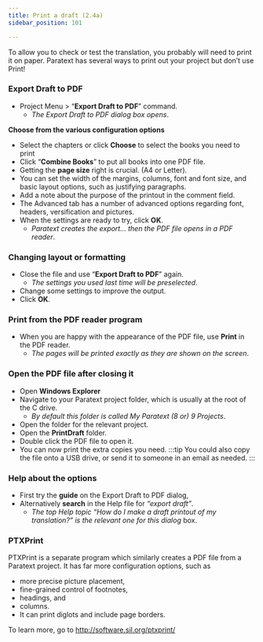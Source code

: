 ```yaml
---
title: Print a draft (2.4a)
sidebar_position: 101

---
```






To allow you to check or test the translation, you probably will need to print it on paper. Paratext has several ways to print out your project but don’t use Print!


### Export Draft to PDF

- Project Menu > “**Export Draft to PDF**” command.
	- _The Export Draft to PDF dialog box opens_.

**Choose from the various configuration options**

- Select the chapters or click **Choose** to select the books you need to print
- Click “**Combine Books**” to put all books into one PDF file.
- Getting the **page size** right is crucial. (A4 or Letter).
- You can set the width of the margins, columns, font and font size, and basic layout options, such as justifying paragraphs.
- Add a note about the purpose of the printout in the comment field.
- The Advanced tab has a number of advanced options regarding font, headers, versification and pictures.
- When the settings are ready to try, click **OK**.
	- _Paratext creates the export… then the PDF file opens in a PDF reader_.

### Changing layout or formatting

- Close the file and use “**Export Draft to PDF**” again.
	- _The settings you used last time will be preselected_.
- Change some settings to improve the output.
- Click **OK**.

### Print from the PDF reader program

- When you are happy with the appearance of the PDF file, use **Print** in the PDF reader.
	- _The pages will be printed exactly as they are shown on the screen_.

### Open the PDF file after closing it

- Open **Windows Explorer**
- Navigate to your Paratext project folder, which is usually at the root of the C drive.
	- _By default this folder is called My Paratext (8 or) 9 Projects_.
- Open the folder for the relevant project.
- Open the **PrintDraft** folder.
- Double click the PDF file to open it.
- You can now print the extra copies you need. :::tip You could also copy the file onto a USB drive, or send it to someone in an email as needed. :::

### Help about the options

- First try the **guide** on the Export Draft to PDF dialog,
- Alternatively **search** in the Help file for _“export draft”_.
	- _The top Help topic “How do I make a draft printout of my translation?” is the relevant one for this dialog_ box.

### PTXPrint


PTXPrint is a separate program which similarly creates a PDF file from a Paratext project. It has far more configuration options, such as

- more precise picture placement,
- fine-grained control of footnotes,
- headings, and
- columns.
- It can print diglots and include page borders.

To learn more, go to http://software.sil.org/ptxprint/

